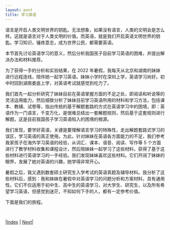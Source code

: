 ```yaml
---
layout: post
title: 学习英语
---
```


语言是开启人类文明世界的钥匙。无法想象，如果没有语言，人类的文明会是怎么样。这就是语言对于人类文明的价值。而英语，就是我们开启英语文明世界的钥匙。学习知识，锤炼意志，成为世界公民，都需要英语。

本节首先讨论英语学习的意义，然后分析我国孩子目前学习英语的困难，并提出解决办法和材料推荐。

为了获得一手的分析和实验结果，在 2022 年暑假，我每天从北京和湖南的妹妹进行远程连线，陪伴她一起学习英语。妹妹小学时在深圳上学，英语学习尚好。初中时回到湖南娄底上学，对英语考试就感觉到吃力了。

我们首先一起分析研究了妹妹目前在英语掌握方面的不足之处，即阅读和听说等的灵活运用能力，然后细致分析了妹妹目前学习英语所用的材料和学习方法，包括课本、教辅、试卷等，指出传统的基于解题套路的方式在英语学习中的困境，即：英语作为一门语言，千变万化，是很难总结出一套解题规则，然后基于这套规则进行解题。这是目前我国孩子学习英语陷入的困境的根源。

我们发现，要学好英语，关键是要理解语言学习的特殊性，走出解题套路式学习的误区，学习英语的真正使用。为此，针对妹妹在英语各方面能力的不足，我们参考我家孩子在海外学习英语的经验，从词汇、课本、语音、阅读、写作等 5 个方面进行了教学材料收集和课程设计，然后陪妹妹一起学习了这些材料，获得了基于这些材料进行英语学习的一手经验。我们发现妹妹喜欢这些材料。它们开阔了妹妹的眼界，发展了她对英语的兴趣，她学得非常开心。

暑假之后，我又遇到数套硕士研究生入学考试的英语真题及辅导材料。我分析了这些材料后，感到：我和妹妹在暑假中对英语学习的问题分析和方案材料，具有通用性。它们不仅适用于初中生、高中生的英语学习，对大学生、研究生，以及所有希望学习英语，但感觉到迷茫，不知如何下手的人，都有一定参考价值。

下面是我们的旅程。

<br/>

|[Index](./) | [Next](0-1-value)|